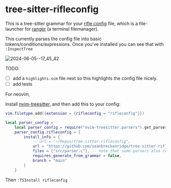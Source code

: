 # tree-sitter-rifleconfig

This is a tree-sitter grammar for your [rifle config](https://github.com/ranger/ranger/blob/master/ranger/config/rifle.conf) file, which is a file-launcher for [ranger](https://github.com/ranger/ranger/) (a terminal filemanager).

This currently parses the config file into basic tokens/conditions/expressions. Once you've installed you can see that with `:InspectTree`

![2024-06-05--17_45_42](https://github.com/seanbreckenridge/tree-sitter-rifleconfig/assets/7804791/5dadf935-5cb9-4f81-8f2c-8fa12b542ca6)

TODO:

- [ ] add a `highlights.scm` file next so this highlights the config file nicely.
- [ ] add tests

For neovim,

Install [nvim-treesitter](https://github.com/nvim-treesitter/nvim-treesitter?tab=readme-ov-file), and then add this to your config:

```lua
vim.filetype.add({extension = {rifleconfig = "rifleconfig"}})

local parser_config =
    local parser_config = require("nvim-treesitter.parsers").get_parser_configs()
    parser_config.rifleconfig = {
        install_info = {
            -- url = "~/Repos/tree-sitter-rifleconfig",
            url = "https://github.com/seanbreckenridge/tree-sitter-rifleconfig",
            files = {"src/parser.c"}, -- note that some parsers also require src/scanner.c or src/scanner.cc
            requires_generate_from_grammar = false,
            branch = "main"
        }
    }
```

Then `:TSInstall rifleconfig`
